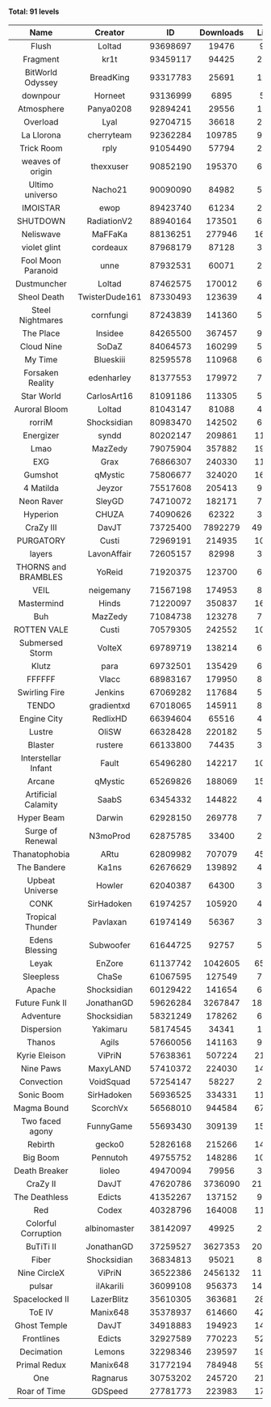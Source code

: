 #### Total: 91 levels

| Name | Creator | ID | Downloads | Likes |
|:---:|:---:|:---:|:---:|:---:|
| Flush | Loltad | 93698697 | 19476 | 910
| Fragment | kr1t | 93459117 | 94425 | 2985
| BitWorld Odyssey | BreadKing | 93317783 | 25691 | 1950
| downpour | Horneet | 93136999 | 6895 | 533
| Atmosphere | Panya0208 | 92894241 | 29556 | 1805
| Overload | Lyal | 92704715 | 36618 | 2116
| La Llorona | cherryteam | 92362284 | 109785 | 9627
| Trick Room | rply | 91054490 | 57794 | 2554
| weaves of origin  | thexxuser | 90852190 | 195370 | 6858
| Ultimo universo | Nacho21 | 90090090 | 84982 | 5960
| IMOISTAR | ewop | 89423740 | 61234 | 2864
| SHUTDOWN | RadiationV2 | 88940164 | 173501 | 6690
| Neliswave | MaFFaKa | 88136251 | 277946 | 16409
| violet glint | cordeaux | 87968179 | 87128 | 3545
| Fool Moon Paranoid | unne | 87932531 | 60071 | 2750
| Dustmuncher | Loltad | 87462575 | 170012 | 6361
| Sheol Death | TwisterDude161 | 87330493 | 123639 | 4618
| Steel Nightmares | cornfungi | 87243839 | 141360 | 5517
| The  Place | Insidee | 84265500 | 367457 | 9526
| Cloud Nine | SoDaZ | 84064573 | 160299 | 5307
| My Time | Blueskiii | 82595578 | 110968 | 6021
| Forsaken Reality | edenharley | 81377553 | 179972 | 7971
| Star World | CarlosArt16 | 81091186 | 113305 | 5861
| Auroral Bloom | Loltad | 81043147 | 81088 | 4609
| rorriM | Shocksidian | 80983470 | 142502 | 6328
| Energizer | syndd | 80202147 | 209861 | 11155
| Lmao | MazZedy | 79075904 | 357882 | 19378
| EXG | Grax | 76866307 | 240330 | 11608
| Gumshot | qMystic | 75806677 | 324020 | 16930
| 4 Matilda | Jeyzor | 75517608 | 205413 | 9504
| Neon Raver | SleyGD | 74710072 | 182171 | 7371
| Hyperion | CHUZA | 74090626 | 62322 | 3314
| CraZy III | DavJT | 73725400 | 7892279 | 490658
| PURGATORY | Custi | 72969191 | 214935 | 10515
| layers | LavonAffair | 72605157 | 82998 | 3914
| THORNS and BRAMBLES | YoReid | 71920375 | 123700 | 6489
| VEIL | neigemany | 71567198 | 174953 | 8085
| Mastermind | Hinds | 71220097 | 350837 | 16294
| Buh | MazZedy | 71084738 | 123278 | 7489
| ROTTEN VALE | Custi | 70579305 | 242552 | 10837
| Submersed Storm |  VolteX | 69789719 | 138214 | 6661
| Klutz | para | 69732501 | 135429 | 6491
| FFFFFF | Vlacc | 68983167 | 179950 | 8384
| Swirling Fire | Jenkins | 67069282 | 117684 | 5290
| TENDO | gradientxd | 67018065 | 145911 | 8760
| Engine City | RedlixHD | 66394604 | 65516 | 4097
| Lustre | OliSW | 66328428 | 220182 | 5896
| Blaster | rustere | 66133800 | 74435 | 3019
| Interstellar Infant | Fault | 65496280 | 142217 | 10559
| Arcane | qMystic | 65269826 | 188069 | 15659
| Artificial Calamity | SaabS | 63454332 | 144822 | 4472
| Hyper Beam | Darwin | 62928150 | 269778 | 7550
| Surge of Renewal | N3moProd | 62875785 | 33400 | 2304
| Thanatophobia | ARtu | 62809982 | 707079 | 45258
| The Bandere | Ka1ns | 62676629 | 139892 | 4694
| Upbeat Universe | Howler | 62040387 | 64300 | 3511
| CONK | SirHadoken | 61974257 | 105920 | 4377
| Tropical Thunder | Pavlaxan | 61974149 | 56367 | 3409
| Edens Blessing | Subwoofer | 61644725 | 92757 | 5255
| Leyak | EnZore | 61137742 | 1042605 | 65009
| Sleepless | ChaSe | 61067595 | 127549 | 7253
| Apache | Shocksidian | 60129422 | 141654 | 6414
| Future Funk II | JonathanGD | 59626284 | 3267847 | 181189
| Adventure | Shocksidian | 58321249 | 178262 | 6103
| Dispersion | Yakimaru | 58174545 | 34341 | 1838
| Thanos | Agils | 57660056 | 141163 | 9342
| Kyrie Eleison | ViPriN | 57638361 | 507224 | 21965
| Nine Paws | MaxyLAND | 57410372 | 224030 | 14824
| Convection | VoidSquad | 57254147 | 58227 | 2758
| Sonic Boom | SirHadoken | 56936525 | 334331 | 11343
| Magma Bound | ScorchVx | 56568010 | 944584 | 67891
| Two faced agony | FunnyGame | 55693430 | 309139 | 15323
| Rebirth | gecko0 | 52826168 | 215266 | 14450
| Big Boom | Pennutoh | 49755752 | 148286 | 10420
| Death Breaker | lioleo | 49470094 | 79956 | 3851
| CraZy II | DavJT | 47620786 | 3736090 | 211801
| The Deathless | Edicts | 41352267 | 137152 | 9636
| Red | Codex | 40328796 | 164008 | 11124
| Colorful Corruption | albinomaster | 38142097 | 49925 | 2028
| BuTiTi II | JonathanGD | 37259527 | 3627353 | 209940
| Fiber | Shocksidian | 36834813 | 95021 | 8115
| Nine CircleX | ViPriN | 36522386 | 2456132 | 116961
| pulsar | iIAkariIi | 36099108 | 956373 | 144667
| Spacelocked II | LazerBlitz | 35610305 | 363681 | 28022
| ToE IV  | Manix648 | 35378937 | 614660 | 42915
| Ghost Temple | DavJT | 34918883 | 194923 | 14061
| Frontlines | Edicts | 32927589 | 770223 | 52361
| Decimation | Lemons | 32298346 | 239597 | 19238
| Primal Redux | Manix648 | 31772194 | 784948 | 59155
| One | Ragnarus | 30753202 | 245720 | 21948
| Roar of Time | GDSpeed | 27781773 | 223983 | 17923
